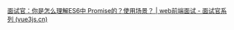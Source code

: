 
[面试官：你是怎么理解ES6中 Promise的？使用场景？ | web前端面试 - 面试官系列 (vue3js.cn)](https://vue3js.cn/interview/es6/promise.html#%E4%B8%80%E3%80%81%E4%BB%8B%E7%BB%8D)